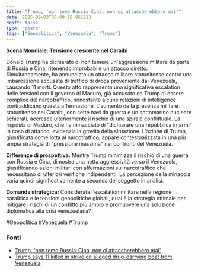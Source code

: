 ```yaml
---
title: "Trump, 'non temo Russia-Cina, non ci attaccherebbero mai'"
date: 2025-09-03T06:00:18.861213
draft: false
type: "posts"
tags: ["Geopolitica", "Venezuela", "Trump"]
---
```


**Scena Mondiale: Tensione crescente nel Caraibi**

Donald Trump ha dichiarato di non temere un'aggressione militare da parte di Russia e Cina, ritenendo improbabile un attacco diretto.  Simultaneamente, ha annunciato un attacco militare statunitense contro una imbarcazione accusata di traffico di droga proveniente dal Venezuela, causando 11 morti.  Questo atto rappresenta una significativa escalation delle tensioni con il governo di Maduro, già accusato da Trump di essere complice del narcotraffico, nonostante alcune relazioni di intelligence contraddicano questa affermazione. L'aumento della presenza militare statunitense nei Caraibi, con sette navi da guerra e un sottomarino nucleare schierati, accresce ulteriormente il rischio di una spirale conflittuale.  La risposta di Maduro, che ha minacciato di "dichiarare una repubblica in armi" in caso di attacco, evidenzia la gravità della situazione.  L'azione di Trump, giustificata come lotta al narcotraffico, appare contestualizzata in una più ampia strategia di "pressione massima" nei confronti del Venezuela.


**Differenze di prospettiva:**  Mentre Trump minimizza il rischio di una guerra con Russia e Cina, dimostra una netta aggressività verso il Venezuela, giustificando azioni militari con affermazioni sul narcotraffico che necessitano di ulteriori verifiche indipendenti.  La percezione della minaccia varia quindi significativamente a seconda del soggetto in analisi.

**Domanda strategica:**  Considerata l'escalation militare nella regione caraibica e le tensioni geopolitiche globali, qual è la strategia ottimale per mitigare i rischi di un conflitto più ampio e promuovere una soluzione diplomatica alla crisi venezuelana?

#Geopolitica #Venezuela #Trump


### Fonti
- [Trump, 'non temo Russia-Cina, non ci attaccherebbero mai'](https://www.ansa.it/sito/notizie/topnews/2025/09/02/trump-non-temo-russia-cina-non-ci-attaccherebbero-mai_c03a59b7-4414-4e65-b9ee-1be04f54130c.html)
- [Trump says 11 killed in strike on alleged drug-carrying boat from Venezuela](https://www.aljazeera.com/news/2025/9/3/trump-says-11-killed-in-strike-on-alleged-drug-carrying-boat-from-venezuela?traffic_source=rss)

